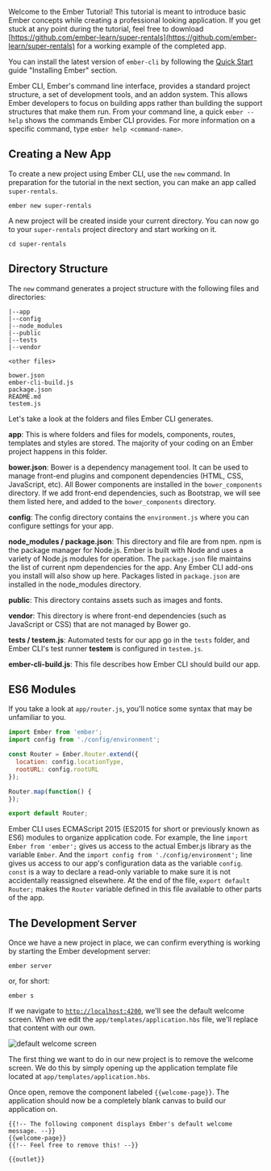 Welcome to the Ember Tutorial!
This tutorial is meant to introduce basic Ember concepts while creating a professional looking application.
If you get stuck at any point during the tutorial, feel free to download [https://github.com/ember-learn/super-rentals](https://github.com/ember-learn/super-rentals) for a working example of the completed app.

You can install the latest version of `ember-cli` by following the [Quick Start](../../getting-started/quick-start/#toc_install-ember) guide "Installing Ember" section.

Ember CLI, Ember's command line interface, provides a standard project
structure, a set of development tools, and an addon system.
This allows Ember developers to focus on building apps rather
than building the support structures that make them run.
From your command line, a quick `ember --help` shows
the commands Ember CLI provides. For more information on a specific command,
type `ember help <command-name>`.

## Creating a New App

To create a new project using Ember CLI, use the `new` command. In preparation
for the tutorial in the next section, you can make an app called `super-rentals`.

```shell
ember new super-rentals
```

A new project will be created inside your current directory. You can now go to
your `super-rentals` project directory and start working on it.

```shell
cd super-rentals
```

## Directory Structure

The `new` command generates a project structure with the following files and
directories:

```text
|--app
|--config
|--node_modules
|--public
|--tests
|--vendor

<other files>

bower.json
ember-cli-build.js
package.json
README.md
testem.js
```

Let's take a look at the folders and files Ember CLI generates.

**app**: This is where folders and files for models, components, routes,
templates and styles are stored. The majority of your coding on an Ember
project happens in this folder.

**bower.json**: Bower is a dependency management tool.
It can be used to manage front-end plugins and component dependencies
(HTML, CSS, JavaScript, etc).  All Bower components are installed in the
`bower_components` directory. If we add front-end dependencies, such as
Bootstrap, we will see them listed here, and added to the
`bower_components` directory.

**config**: The config directory contains the `environment.js` where you can
configure settings for your app.

**node_modules / package.json**: This directory and file are from npm.
npm is the package manager for Node.js. Ember is built with Node and uses a
variety of Node.js modules for operation. The `package.json` file maintains the
list of current npm dependencies for the app.  Any Ember CLI
add-ons you install will also show up here. Packages listed in `package.json`
are installed in the node_modules directory.

**public**: This directory contains assets such as images and fonts.

**vendor**: This directory is where front-end dependencies (such as JavaScript
or CSS) that are not managed by Bower go.

**tests / testem.js**: Automated tests for our app go in the `tests` folder,
and Ember CLI's test runner **testem** is configured in `testem.js`.

**ember-cli-build.js**: This file describes how Ember CLI should build our app.

## ES6 Modules

If you take a look at `app/router.js`, you'll notice some syntax that may be
unfamiliar to you.

```javascript {data-filename=app/router.js}
import Ember from 'ember';
import config from './config/environment';

const Router = Ember.Router.extend({
  location: config.locationType,
  rootURL: config.rootURL
});

Router.map(function() {
});

export default Router;
```

Ember CLI uses ECMAScript 2015 (ES2015 for short or previously known as ES6) modules to organize application
code.
For example, the line `import Ember from 'ember';` gives us access to the actual
Ember.js library as the variable `Ember`. And the `import config from
'./config/environment';` line gives us access to our app's configuration data
as the variable `config`. `const` is a way to declare a read-only variable to make
sure it is not accidentally reassigned elsewhere. At the end of the file,
`export default Router;` makes the `Router` variable defined in this file available 
to other parts of the app.


## The Development Server

Once we have a new project in place, we can confirm everything is working by
starting the Ember development server:

```shell
ember server
```

or, for short:

```shell
ember s
```

If we navigate to [`http://localhost:4200`](http://localhost:4200), we'll see the default welcome screen.
When we edit the `app/templates/application.hbs` file, we'll replace that content with our own.

![default welcome screen](../../images/ember-cli/default-welcome-page.png)

The first thing we want to do in our new project is to remove the welcome screen.
We do this by simply opening up the application template file located at `app/templates/application.hbs`.

Once open, remove the component labeled `{{welcome-page}}`.
The application should now be a completely blank canvas to build our application on.

```app/templates/application.hbs{-1,-2,-3}
{{!-- The following component displays Ember's default welcome message. --}}
{{welcome-page}}
{{!-- Feel free to remove this! --}}

{{outlet}}

```
